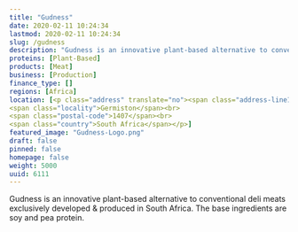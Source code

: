 ```yaml
---
title: "Gudness"
date: 2020-02-11 10:24:34
lastmod: 2020-02-11 10:24:34
slug: /gudness
description: "Gudness is an innovative plant-based alternative to conventional deli meats exclusively developed & produced in South Africa. The base ingredients are soy and pea protein."
proteins: [Plant-Based]
products: [Meat]
business: [Production]
finance_type: []
regions: [Africa]
location: [<p class="address" translate="no"><span class="address-line1">Machine Street</span><br>
<span class="locality">Germiston</span><br>
<span class="postal-code">1407</span><br>
<span class="country">South Africa</span></p>]
featured_image: "Gudness-Logo.png"
draft: false
pinned: false
homepage: false
weight: 5000
uuid: 6111
---
```

<p>Gudness is an innovative plant-based alternative to conventional deli meats exclusively developed & produced in South Africa. The base ingredients are soy and pea protein.</p>
